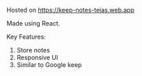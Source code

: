 Hosted on https://keep-notes-tejas.web.app

Made using React.

Key Features:
1) Store notes
2) Responsive UI
3) Similar to Google keep

